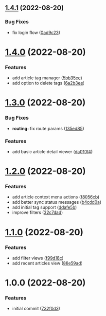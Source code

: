 ## [1.4.1](https://github.com/garredow/pock/compare/v1.4.0...v1.4.1) (2022-08-20)


### Bug Fixes

* fix login flow ([0ad9c23](https://github.com/garredow/pock/commit/0ad9c23aeed62bdf7de1373b980084c5f50b25a1))

# [1.4.0](https://github.com/garredow/pock/compare/v1.3.0...v1.4.0) (2022-08-20)


### Features

* add article tag manager ([5bb35ce](https://github.com/garredow/pock/commit/5bb35ce07e4cf08d54c6f260e821549398ad6142))
* add option to delete tags ([6a2b3ee](https://github.com/garredow/pock/commit/6a2b3ee380639a7bd4abcf40bbf38831715a8359))

# [1.3.0](https://github.com/garredow/pock/compare/v1.2.0...v1.3.0) (2022-08-20)


### Bug Fixes

* **routing:** fix route params ([135ed85](https://github.com/garredow/pock/commit/135ed85d3163342ea943eff4911c0faa9dea39bd))


### Features

* add basic article detail viewer ([da010f4](https://github.com/garredow/pock/commit/da010f48108c9f3d58f06c8ece1ee8e6437ce89e))

# [1.2.0](https://github.com/garredow/pock/compare/v1.1.0...v1.2.0) (2022-08-20)


### Features

* add article context menu actions ([f8056cb](https://github.com/garredow/pock/commit/f8056cb5ad57f8c352a440855f7263dd1d85c8e4))
* add better sync status messages ([b4cdd0a](https://github.com/garredow/pock/commit/b4cdd0a0581d91c7db01c4d05578e70fd98ecf0c))
* add initial tag support ([ddafe5b](https://github.com/garredow/pock/commit/ddafe5bb0ce49ef28bf7abc15c47224c8b00874c))
* improve filters ([32c7dad](https://github.com/garredow/pock/commit/32c7dadda9aa8b3676b177eeb5679f95801fd593))

# [1.1.0](https://github.com/garredow/pock/compare/v1.0.0...v1.1.0) (2022-08-20)


### Features

* add filter views ([f99d18c](https://github.com/garredow/pock/commit/f99d18c274a251d222a3e0ce7644f4b562d99c6f))
* add recent articles view ([88e59ad](https://github.com/garredow/pock/commit/88e59ad85804f073b42d0c6878746bada1b5d1e6))

# 1.0.0 (2022-08-20)


### Features

* initial commit ([732f0d3](https://github.com/garredow/pock/commit/732f0d300c7f6d73452da7cb16d89021baa46769))
